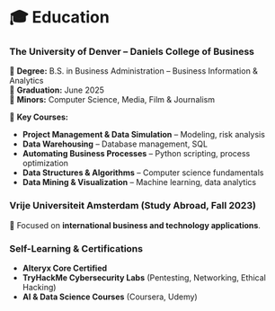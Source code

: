 # 🎓 Education  

### **The University of Denver – Daniels College of Business**  
📍 **Degree:** B.S. in Business Administration – Business Information & Analytics  
📍 **Graduation:** June 2025  
📍 **Minors:** Computer Science, Media, Film & Journalism  

🔹 **Key Courses:**  
- **Project Management & Data Simulation** – Modeling, risk analysis  
- **Data Warehousing** – Database management, SQL  
- **Automating Business Processes** – Python scripting, process optimization  
- **Data Structures & Algorithms** – Computer science fundamentals  
- **Data Mining & Visualization** – Machine learning, data analytics  

### **Vrije Universiteit Amsterdam (Study Abroad, Fall 2023)**  
📍 Focused on **international business and technology applications**.  

### **Self-Learning & Certifications**  
- **Alteryx Core Certified**  
- **TryHackMe Cybersecurity Labs** (Pentesting, Networking, Ethical Hacking)  
- **AI & Data Science Courses** (Coursera, Udemy)  
